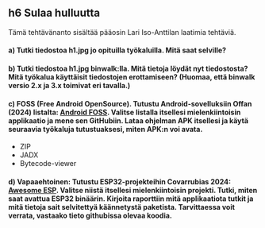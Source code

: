 ## h6 Sulaa hulluutta
Tämä tehtävänanto sisältää pääosin Lari Iso-Anttilan laatimia tehtäviä.

#### a) Tutki tiedostoa h1.jpg jo opituilla työkaluilla. Mitä saat selville?
#### b) Tutki tiedostoa h1.jpg binwalk:lla. Mitä tietoja löydät nyt tiedostosta? Mitä työkalua käyttäisit tiedostojen erottamiseen? (Huomaa, että binwalk versio 2.x ja 3.x toimivat eri tavalla.)
#### c) FOSS (Free Android OpenSource). Tutustu Android-sovelluksiin Offan (2024) listalta: [Android FOSS](https://github.com/offa/android-foss). Valitse listalla itsellesi mielenkiintoisin applikaatio ja mene sen GitHubiin. Lataa ohjelman APK itsellesi ja käytä seuraavia työkaluja tutustuaksesi, miten APK:n voi avata.
- ZIP
- JADX
- Bytecode-viewer
#### d) Vapaaehtoinen: Tutustu ESP32-projekteihin Covarrubias 2024: [Awesome ESP](https://github.com/agucova/awesome-esp). Valitse niistä itsellesi mielenkiintoisin projekti. Tutki, miten saat avattua ESP32 binäärin. Kirjoita raporttiin mitä applikaatiota tutkit ja mitä tietoja sait selvitettyä käännetystä paketista. Tarvittaessa voit verrata, vastaako tieto githubissa olevaa koodia.
